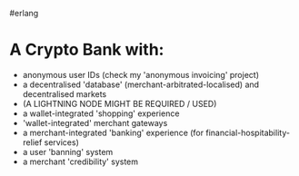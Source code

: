 #erlang
# A Crypto Bank with:
* anonymous user IDs (check my 'anonymous invoicing' project)
* a decentralised 'database' (merchant-arbitrated-localised) and decentralised markets
* (A LIGHTNING NODE MIGHT BE REQUIRED / USED)
* a wallet-integrated 'shopping' experience
* 'wallet-integrated' merchant gateways
* a merchant-integrated 'banking' experience (for financial-hospitability-relief services)
* a user 'banning' system
* a merchant 'credibility' system

